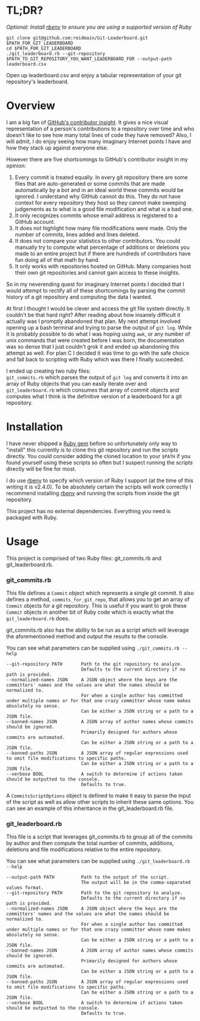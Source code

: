 # TL;DR?
*Optional: Install [rbenv](https://github.com/rbenv/rbenv) to ensure you are using a supported version of Ruby*
```
git clone git@github.com:reidmain/Git-Leaderboard.git $PATH_FOR_GIT_LEADERBOARD
cd $PATH_FOR_GIT_LEADERBOARD
./git_leaderboard.rb --git-repository $PATH_TO_GIT_REPOSITORY_YOU_WANT_LEADERBOARD_FOR --output-path leaderboard.csv
```
Open up leaderboard.csv and enjoy a tabular representation of your git repository's leaderboard.

# Overview
I am a big fan of [GitHub's contributor insight](https://help.github.com/articles/viewing-contribution-activity-in-a-repository/). It gives a nice visual representation of a person's contributions to a repository over time and who doesn't like to see how many total lines of code they have removed? Also, I will admit, I do enjoy seeing how many imaginary Internet points I have and how they stack up against everyone else.

However there are five shortcomings to GitHub's contributor insight in my opinion:
1. Every commit is treated equally. In every git repository there are some files that are auto-generated or some commits that are made automatically by a bot and in an ideal world these commits would be ignored. I understand why GitHub cannot do this. They do not have context for every repository they host so they cannot make sweeping judgements as to what is a good file modification and what is a bad one.
2. It only recognizes commits whose email address is registered to a GitHub account.
3. It does not highlight how many file modifications were made. Only the number of commits, lines added and lines deleted.
4. It does not compare your statistics to other contributors. You could manually try to compute what percentage of additions or deletions you made to an entire project but if there are hundreds of contributors have fun doing all of that math by hand.
5. It only works with repositories hosted on GitHub. Many companies host their own git repositories and cannot gain access to these insights.

So in my neverending quest for imaginary Internet points I decided that I would attempt to rectify all of these shortcomings by parsing the commit history of a git repository and computing the data I wanted.

At first I thought I would be clever and access the git file system directly. It couldn't be that hard right? After reading about how insanely difficult it actually was I promptly abandoned that plan. My next attempt involved opening up a bash terminal and trying to parse the output of `git log`. While it is probably possible to do what I was hoping using `awk`, or any number of unix commands that were created before I was born, the documentation was so dense that I just couldn't grok it and ended up abandoning this attempt as well. For plan C I decided it was time to go with the safe choice and fall back to scripting with Ruby which was there I finally succeeded.

I ended up creating two ruby files:  
`git_commits.rb` which parses the output of `git log` and converts it into an array of Ruby objects that you can easily iterate over and  
`git_leaderboard.rb` which consumes that array of commit objects and computes what I think is the definitive version of a leaderboard for a git repository.

# Installation
I have never shipped a [Ruby gem](https://rubygems.org) before so unfortunately only way to "install" this currently is to clone this git repository and run the scripts directly. You could consider adding the cloned location to your `$PATH` if you found yourself using these scripts so often but I suspect running the scripts directly will be fine for most.

I do use [rbenv](https://github.com/rbenv/rbenv) to specify which version of Ruby I support (at the time of this writing it is v2.4.0). To be absolutely certain the scripts will work correctly I recommend installing [rbenv](https://github.com/rbenv/rbenv) and running the scripts from inside the git repository.

This project has no external dependencies. Everything you need is packaged with Ruby.

# Usage
This project is comprised of two Ruby files: git_commits.rb and git_leaderboard.rb.

### git_commits.rb
This file defines a `Commit` object which represents a single git commit. It also defines a method, `commits_for_git_repo`, that allows you to get an array of `Commit` objects for a git repository. This is useful if you want to grok these `Commit` objects in another bit of Ruby code which is exactly what the `git_leaderboard.rb` does.

git_commits.rb also has the ability to be run as a script which will leverage the aforementioned method and output the results to the console.

You can see what parameters can be supplied using `./git_commits.rb --help`

```
--git-repository PATH       Path to the git repository to analyze.
                            Defaults to the current directory if no path is provided.
--normalized-names JSON     A JSON object where the keys are the committers' names and the values are what the names should be normalized to.
                            For when a single author has committed under multiple names or for that one crazy committer whose name makes absolutely no sense.
                            Can be either a JSON string or a path to a JSON file.
--banned-names JSON         A JSON array of author names whose commits should be ignored.
                            Primarily designed for authors whose commits are automated.
                            Can be either a JSON string or a path to a JSON file.
--banned-paths JSON         A JSON array of regular expressions used to omit file modifications to specific paths.
                            Can be either a JSON string or a path to a JSON file.
--verbose BOOL              A switch to determine if actions taken should be outputted to the console.
                            Defaults to true.
```

A `CommitsScriptOptions` object is defined to make it easy to parse the input of the script as well as allow other scripts to inherit these same options. You can see an example of this inheritance in the git_leaderboard.rb file.

### git_leaderboard.rb
This file is a script that leverages git_commits.rb to group all of the commits by author and then compute the total number of commits, additions, deletions and file modifications relative to the entire repository.

You can see what parameters can be supplied using `./git_leaderboard.rb --help`

```
--output-path PATH          Path to the output of the script.
                            The output will be in the comma-separated values format.
--git-repository PATH       Path to the git repository to analyze.
                            Defaults to the current directory if no path is provided.
--normalized-names JSON     A JSON object where the keys are the committers' names and the values are what the names should be normalized to.
                            For when a single author has committed under multiple names or for that one crazy committer whose name makes absolutely no sense.
                            Can be either a JSON string or a path to a JSON file.
--banned-names JSON         A JSON array of author names whose commits should be ignored.
                            Primarily designed for authors whose commits are automated.
                            Can be either a JSON string or a path to a JSON file.
--banned-paths JSON         A JSON array of regular expressions used to omit file modifications to specific paths.
                            Can be either a JSON string or a path to a JSON file.
--verbose BOOL              A switch to determine if actions taken should be outputted to the console.
                            Defaults to true.
```
